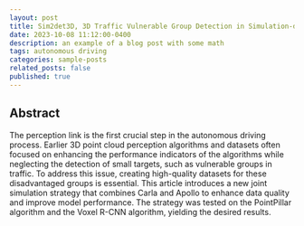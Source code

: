 ```yaml
---
layout: post
title: Sim2det3D, 3D Traffic Vulnerable Group Detection in Simulation-driven Autonomous Driving
date: 2023-10-08 11:12:00-0400
description: an example of a blog post with some math
tags: autonomous driving
categories: sample-posts
related_posts: false
published: true
---
```


## Abstract

The perception link is the first crucial step in the autonomous driving process. Earlier 3D point cloud perception algorithms and datasets often focused on enhancing the performance indicators of the algorithms while neglecting the detection of small targets, such as vulnerable groups in traffic. To address this issue, creating high-quality datasets for these disadvantaged groups is essential. This article introduces a new joint simulation strategy that combines Carla and Apollo to enhance data quality and improve model performance. The strategy was tested on the PointPillar algorithm and the Voxel R-CNN algorithm, yielding the desired results.